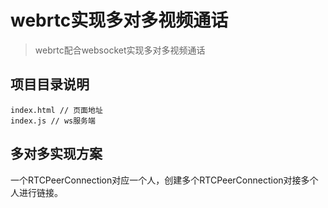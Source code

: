 # webrtc实现多对多视频通话
> webrtc配合websocket实现多对多视频通话

## 项目目录说明
```
index.html // 页面地址
index.js // ws服务端
```

## 多对多实现方案
一个RTCPeerConnection对应一个人，创建多个RTCPeerConnection对接多个人进行链接。